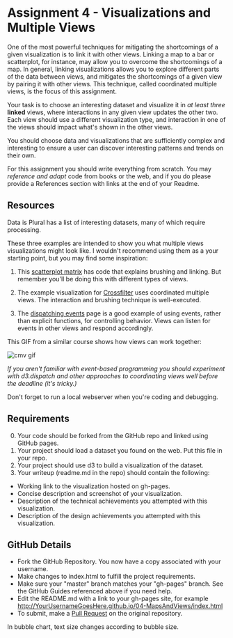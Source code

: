 Assignment 4 - Visualizations and Multiple Views  
===

One of the most powerful techniques for mitigating the shortcomings of a given visualization is to link it with other views.
Linking a map to a bar or scatterplot, for instance, may allow you to overcome the shortcomings of a map.
In general, linking visualizations allows you to explore different parts of the data between views, and mitigates the shortcomings of a given view by pairing it with other views.
This technique, called coordinated multiple views, is the focus of this assignment.

Your task is to choose an interesting dataset and visualize it in *at least three* **linked** views, where interactions in any given view updates the other two.
Each view should use a different visualization type, and interaction in one of the views should impact what's shown in the other views.

You should choose data and visualizations that are sufficiently complex and interesting to ensure a user can discover interesting patterns and trends on their own.

For this assignment you should write everything from scratch.
You may *reference and adapt* code from books or the web, and if you do please provide a References section with links at the end of your Readme.

Resources
---

Data is Plural has a list of interesting datasets, many of which require processing.

These three examples are intended to show you what multiple views visualizations might look like. 
I wouldn't recommend using them as a your starting point, but you may find some inspiration:

1. This [scatterplot matrix](http://bl.ocks.org/mbostock/4063663) has code that explains brushing and linking. But remember you'll be doing this with different types of views.

2. The example visualization for [Crossfilter](http://square.github.io/crossfilter/) uses coordinated multiple views. The interaction and brushing technique is well-executed.

3. The [dispatching events](https://github.com/d3/d3-dispatch) page is a good example of using events, rather than explicit functions, for controlling behavior. Views can listen for events in other views and respond accordingly.

This GIF from a similar course shows how views can work together:

![cmv gif](https://raw.githubusercontent.com/dataviscourse/2015-dataviscourse-homework/master/hw3/preview.gif)

*If you aren't familiar with event-based programming you should experiment with d3.dispatch and other approaches to coordinating views well before the deadline (it's tricky.)*

Don't forget to run a local webserver when you're coding and debugging.

Requirements
---

0. Your code should be forked from the GitHub repo and linked using GitHub pages.
1. Your project should load a dataset you found on the web. Put this file in your repo.
2. Your project should use d3 to build a visualization of the dataset. 
3. Your writeup (readme.md in the repo) should contain the following:

- Working link to the visualization hosted on gh-pages.
- Concise description and screenshot of your visualization.
- Description of the technical achievements you attempted with this visualization.
- Description of the design achievements you attempted with this visualization.

GitHub Details
---

- Fork the GitHub Repository. You now have a copy associated with your username.
- Make changes to index.html to fulfill the project requirements. 
- Make sure your "master" branch matches your "gh-pages" branch. See the GitHub Guides referenced above if you need help.
- Edit the README.md with a link to your gh-pages site, for example http://YourUsernameGoesHere.github.io/04-MapsAndViews/index.html
- To submit, make a [Pull Request](https://help.github.com/articles/using-pull-requests/) on the original repository.


In bubble chart, text size changes according to bubble size.
